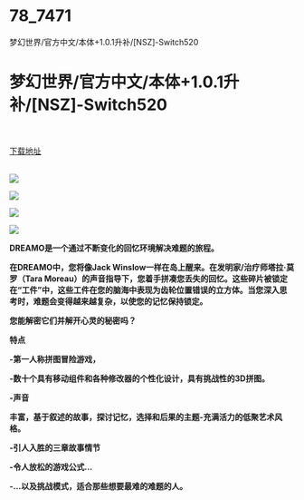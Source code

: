 # 78_7471
梦幻世界/官方中文/本体+1.0.1升补/[NSZ]-Switch520
# 梦幻世界/官方中文/本体+1.0.1升补/[NSZ]-Switch520
 <br/></br>
[下载地址](https://www.switch520.cc/article/7471 "下载地址")
<br/></br>

<p><span><strong><img src="https://www.switch520.cc/muke_img/upload_art_editor_20201124-1_e20eab58b666ce5c0430841b08bcedfa.jpg"></strong></span></p>
<p><span><strong><img src="https://www.switch520.cc/muke_img/upload_art_editor_20201124-1_5778e86ef34475a3a03097331234aa79.jpg"></strong></span></p>
<p><span><strong><img src="https://www.switch520.cc/muke_img/upload_art_editor_20201124-1_3bed334b95691bcff7f57affa6372b80.jpg"></strong></span></p>
<p><span><strong><img src="https://www.switch520.cc/muke_img/upload_art_editor_20201124-1_64f6fe2f26438d39c689aa330c66e274.jpg"></strong></span></p>
<p></p>
<p><span><strong>DREAMO是一个通过不断变化的回忆环境解决难题的旅程。</strong></span></p>
<p><span><strong>在DREAMO中，您将像Jack Winslow一样在岛上醒来。在发明家/治疗师塔拉·莫罗（Tara Moreau）的声音指导下，您着手拼凑您丢失的回忆。这些碎片被锁定在“工件”中，这些工件在您的脑海中表现为齿轮位置错误的立方体。当您深入思考时，难题会变得越来越复杂，以使您的记忆保持锁定。</strong></span></p>
<p></p>
<p><span><strong>您能解密它们并解开心灵的秘密吗？</strong></span></p>
<p></p>
<p><span><strong>特点</strong></span></p>
<p><span><strong>-第一人称拼图冒险游戏，</strong></span></p>
<p><span><strong>-数十个具有移动组件和各种修改器的个性化设计，具有挑战性的3D拼图。</strong></span></p>
<p><span><strong>-声音</strong></span></p>
<p><span><strong>丰富，基于叙述的故事，探讨记忆，选择和后果的主题-充满活力的低聚艺术风格。</strong></span></p>
<p><span><strong>-引人入胜的三章故事情节</strong></span></p>
<p><span><strong>-令人放松的游戏公式…</strong></span></p>
<p><span><strong>-…以及挑战模式，适合那些想要最难的难题的人。</strong></span></p>
<p></p>
